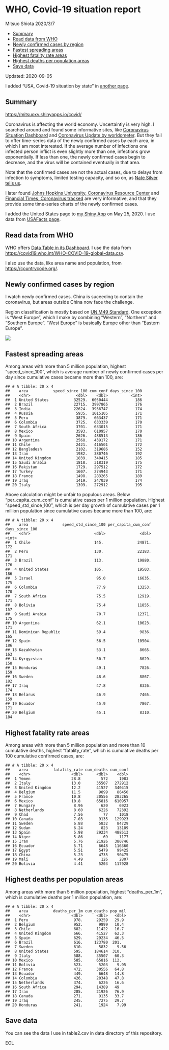 WHO, Covid-19 situation report
================
Mitsuo Shiota
2020/3/7

  - [Summary](#summary)
  - [Read data from WHO](#read-data-from-who)
  - [Newly confirmed cases by region](#newly-confirmed-cases-by-region)
  - [Fastest spreading areas](#fastest-spreading-areas)
  - [Highest fatality rate areas](#highest-fatality-rate-areas)
  - [Highest deaths per population
    areas](#highest-deaths-per-population-areas)
  - [Save data](#save-data)

Updated: 2020-09-05

I added “USA, Covid-19 situation by state” in [another page](USA.md).

## Summary

<https://mitsuoxv.shinyapps.io/covid/>

Coronavirus is affecting the world economy. Uncertaintiy is very high. I
searched around and found some informative sites, like [Coronavirus
Situation
Dashboard](https://who.maps.arcgis.com/apps/opsdashboard/index.html#/c88e37cfc43b4ed3baf977d77e4a0667)
and [Coronavirus Update by
worldometer](https://www.worldometers.info/coronavirus/). But they fail
to offer time-series data of the newly confirmed cases by each area, in
which I am most interested. If the average number of infections one
infected person inflict is even slightly more than one, infections grow
exponentially. If less than one, the newly confirmed cases begin to
decrease, and the virus will be contained eventually in that area.

Note that the confirmed cases are not the actual cases, due to delays
from infection to symptoms, limited testing capacity, and so on, as
[Nate Silver tells
us](https://fivethirtyeight.com/features/coronavirus-case-counts-are-meaningless/).

I later found [Johns Hopkins University, Coronavirus Resource
Center](https://coronavirus.jhu.edu/) and [Financial Times, Coronavirus
tracked](https://www.ft.com/content/a26fbf7e-48f8-11ea-aeb3-955839e06441)
are very informative, and that they provide some time-series charts of
the newly confirmed cases.

I added the United States page to [my Shiny
App](https://mitsuoxv.shinyapps.io/covid/) on May 25, 2020. I use data
from [USAFacts
page](https://usafacts.org/visualizations/coronavirus-covid-19-spread-map/).

## Read data from WHO

WHO offers [Data Table in its Dashboard](https://covid19.who.int/table).
I use the data from
<https://covid19.who.int/WHO-COVID-19-global-data.csv>.

I also use the data, like area name and population, from
<https://countrycode.org/>.

## Newly confirmed cases by region

I watch newly confirmed cases. China is suceeding to contain the
coronavirus, but areas outside China now face the challenge.

Region classification is mostly based on [UN M49
Standard](https://unstats.un.org/unsd/methodology/m49/). One exception
is “West Europe”, which I make by combining “Western”, “Northern” and
“Southern Europe”. “West Europe” is basically Europe other than
“Eastern Europe”.

![](README_files/figure-gfm/chart-1.png)<!-- -->

## Fastest spreading areas

Among areas with more than 5 million population, highest
“speed\_since\_100”, which is average number of newly confirmed cases
per day since cumulative cases became more than 100, are:

    ## # A tibble: 20 x 4
    ##    area           speed_since_100 cum_conf days_since_100
    ##    <chr>                    <dbl>    <dbl>          <int>
    ##  1 United States           32529.  6050444            186
    ##  2 Brazil                  22715.  3997865            176
    ##  3 India                   22624.  3936747            174
    ##  4 Russia                   5935.  1015105            171
    ##  5 Peru                     3879.   663437            171
    ##  6 Colombia                 3725.   633339            170
    ##  7 South Africa             3701.   633015            171
    ##  8 Mexico                   3593.   610957            170
    ##  9 Spain                    2626.   488513            186
    ## 10 Argentina                2568.   439172            171
    ## 11 Chile                    2421.   416501            172
    ## 12 Bangladesh               2102.   319686            152
    ## 13 Iran                     1982.   380746            192
    ## 14 United Kingdom           1839.   340415            185
    ## 15 Saudi Arabia             1818.   318319            175
    ## 16 Pakistan                 1729.   297512            172
    ## 17 Turkey                   1607.   274943            171
    ## 18 France                   1498.   283265            189
    ## 19 Iraq                     1419.   247039            174
    ## 20 Italy                    1399.   272912            195

Above calculation might be unfair to populous areas. Below
“per\_capita\_cum\_conf” is cumulative cases per 1 million population.
Highest “speed\_std\_since\_100”, which is per day growth of cumulative
cases per 1 million population since cumulative cases became more than
100, are:

    ## # A tibble: 20 x 4
    ##    area               speed_std_since_100 per_capita_cum_conf days_since_100
    ##    <chr>                            <dbl>               <dbl>          <int>
    ##  1 Chile                            145.               24871.            172
    ##  2 Peru                             130.               22183.            171
    ##  3 Brazil                           113.               19880.            176
    ##  4 United States                    105.               19503.            186
    ##  5 Israel                            95.0              16635.            175
    ##  6 Colombia                          77.9              13253.            170
    ##  7 South Africa                      75.5              12919.            171
    ##  8 Bolivia                           75.4              11855.            157
    ##  9 Saudi Arabia                      70.7              12371.            175
    ## 10 Argentina                         62.1              10623.            171
    ## 11 Dominican Republic                59.4               9836.            165
    ## 12 Spain                             56.5              10504.            186
    ## 13 Kazakhstan                        53.1               8665.            163
    ## 14 Kyrgyzstan                        50.7               8029.            158
    ## 15 Honduras                          49.1               7826.            159
    ## 16 Sweden                            48.6               8867.            182
    ## 17 Iraq                              47.8               8326.            174
    ## 18 Belarus                           46.9               7465.            159
    ## 19 Ecuador                           45.9               7867.            171
    ## 20 Belgium                           45.1               8310.            184

## Highest fatality rate areas

Among areas with more than 5 million population and more than 10
cumulative deaths, highest “fatality\_rate”, which is cumulative deaths
per 100 cumulative confirmed cases, are:

    ## # A tibble: 20 x 4
    ##    area           fatality_rate cum_deaths cum_conf
    ##    <chr>                  <dbl>      <dbl>    <dbl>
    ##  1 Yemen                  28.8         572     1983
    ##  2 Italy                  13.0       35507   272912
    ##  3 United Kingdom         12.2       41527   340415
    ##  4 Belgium                11.5        9899    86450
    ##  5 France                 10.8       30556   283265
    ##  6 Mexico                 10.8       65816   610957
    ##  7 Hungary                 8.96        620     6923
    ##  8 Netherlands             8.60       6226    72392
    ##  9 Chad                    7.56         77     1018
    ## 10 Canada                  7.03       9135   129923
    ## 11 Sweden                  6.88       5832    84729
    ## 12 Sudan                   6.24        823    13189
    ## 13 Spain                   5.98      29234   488513
    ## 14 Niger                   5.86         69     1177
    ## 15 Iran                    5.76      21926   380746
    ## 16 Ecuador                 5.71       6648   116360
    ## 17 Egypt                   5.51       5479    99425
    ## 18 China                   5.23       4735    90475
    ## 19 Mali                    4.49        126     2807
    ## 20 Bolivia                 4.41       5203   117928

## Highest deaths per population areas

Among areas with more than 5 million population, highest
“deaths\_per\_1m”, which is cumulative deaths per 1 million
population, are:

    ## # A tibble: 20 x 4
    ##    area           deaths_per_1m cum_deaths pop_mil
    ##    <chr>                  <dbl>      <dbl>   <dbl>
    ##  1 Peru                    978.      29259   29.9 
    ##  2 Belgium                 952.       9899   10.4 
    ##  3 Chile                   682.      11422   16.7 
    ##  4 United Kingdom          666.      41527   62.3 
    ##  5 Spain                   629.      29234   46.5 
    ##  6 Brazil                  616.     123780  201.  
    ##  7 Sweden                  610.       5832    9.56
    ##  8 United States           595.     184614  310.  
    ##  9 Italy                   588.      35507   60.3 
    ## 10 Mexico                  585.      65816  112.  
    ## 11 Bolivia                 523.       5203    9.95
    ## 12 France                  472.      30556   64.8 
    ## 13 Ecuador                 449.       6648   14.8 
    ## 14 Colombia                426.      20348   47.8 
    ## 15 Netherlands             374.       6226   16.6 
    ## 16 South Africa            294.      14389   49   
    ## 17 Iran                    285.      21926   76.9 
    ## 18 Canada                  271.       9135   33.7 
    ## 19 Iraq                    245.       7275   29.7 
    ## 20 Honduras                241.       1924    7.99

## Save data

You can see the data I use in table2.csv in data directory of this
repository.

EOL
